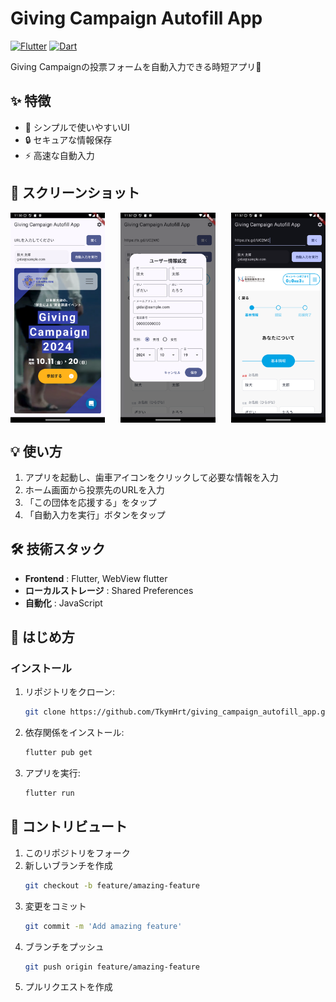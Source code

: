 # Giving Campaign Autofill App

[![Flutter](https://img.shields.io/badge/Flutter-02569B?style=for-the-badge&logo=flutter&logoColor=white)](https://flutter.dev/)
[![Dart](https://img.shields.io/badge/Dart-0175C2?style=for-the-badge&logo=dart&logoColor=white)](https://dart.dev/)

Giving Campaignの投票フォームを自動入力できる時短アプリ🚀

## ✨ 特徴

- 💫 シンプルで使いやすいUI
- 🔒 セキュアな情報保存
- ⚡️ 高速な自動入力

## 📸 スクリーンショット

<div style="display: flex; justify-content: space-between;">
    <img src="assets/screenshot/Screenshot_20241020_205606.png" alt="ホーム画面" width="30%"/>
    <img src="assets/screenshot/Screenshot_20241020_205734.png" alt="情報入力画面" width="30%"/>
    <img src="assets/screenshot/Screenshot_20241020_205711.png" alt="入力済みフォーム画面" width="30%"/>
</div>


## 💡 使い方

1. アプリを起動し、歯車アイコンをクリックして必要な情報を入力
2. ホーム画面から投票先のURLを入力
3. 「この団体を応援する」をタップ
4. 「自動入力を実行」ボタンをタップ


## 🛠️ 技術スタック

- **Frontend** : Flutter, WebView flutter
- **ローカルストレージ** : Shared Preferences
- **自動化** : JavaScript

## 🚀 はじめ方

### インストール

1. リポジトリをクローン:
    ```bash
    git clone https://github.com/TkymHrt/giving_campaign_autofill_app.git
    ```

2. 依存関係をインストール:
    ```bash
    flutter pub get
    ```

3. アプリを実行:
    ```bash
    flutter run
    ```


## 🤝 コントリビュート

1. このリポジトリをフォーク
2. 新しいブランチを作成
    ```bash
    git checkout -b feature/amazing-feature
    ```
3. 変更をコミット
    ```bash
    git commit -m 'Add amazing feature'
    ```
4. ブランチをプッシュ
    ```bash
    git push origin feature/amazing-feature
    ```
5. プルリクエストを作成


